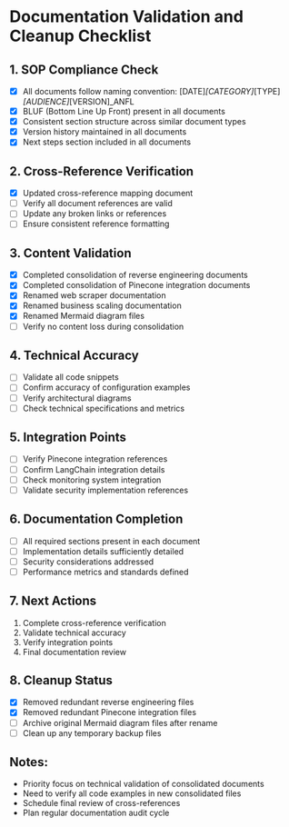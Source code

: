 # Documentation Validation and Cleanup Checklist

## 1. SOP Compliance Check
- [x] All documents follow naming convention: [DATE]_[CATEGORY]_[TYPE]_[AUDIENCE]_[VERSION]_ANFL
- [x] BLUF (Bottom Line Up Front) present in all documents
- [x] Consistent section structure across similar document types
- [x] Version history maintained in all documents
- [x] Next steps section included in all documents

## 2. Cross-Reference Verification
- [x] Updated cross-reference mapping document
- [ ] Verify all document references are valid
- [ ] Update any broken links or references
- [ ] Ensure consistent reference formatting

## 3. Content Validation
- [x] Completed consolidation of reverse engineering documents
- [x] Completed consolidation of Pinecone integration documents
- [x] Renamed web scraper documentation
- [x] Renamed business scaling documentation
- [x] Renamed Mermaid diagram files
- [ ] Verify no content loss during consolidation

## 4. Technical Accuracy
- [ ] Validate all code snippets
- [ ] Confirm accuracy of configuration examples
- [ ] Verify architectural diagrams
- [ ] Check technical specifications and metrics

## 5. Integration Points
- [ ] Verify Pinecone integration references
- [ ] Confirm LangChain integration details
- [ ] Check monitoring system integration
- [ ] Validate security implementation references

## 6. Documentation Completion
- [ ] All required sections present in each document
- [ ] Implementation details sufficiently detailed
- [ ] Security considerations addressed
- [ ] Performance metrics and standards defined

## 7. Next Actions
1. Complete cross-reference verification
2. Validate technical accuracy
3. Verify integration points
4. Final documentation review

## 8. Cleanup Status
- [x] Removed redundant reverse engineering files
- [x] Removed redundant Pinecone integration files
- [ ] Archive original Mermaid diagram files after rename
- [ ] Clean up any temporary backup files

## Notes:
- Priority focus on technical validation of consolidated documents
- Need to verify all code examples in new consolidated files
- Schedule final review of cross-references
- Plan regular documentation audit cycle